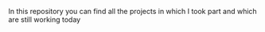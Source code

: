In this repository you can find all the projects in which I took part and which are still working today
